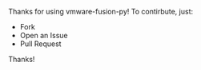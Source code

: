 Thanks for using vmware-fusion-py!
To contirbute, just:
- Fork
- Open an Issue
- Pull Request

Thanks!
